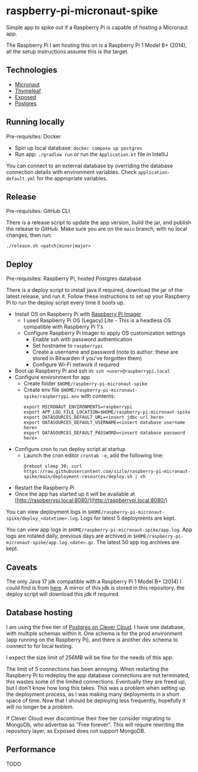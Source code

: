 raspberry-pi-micronaut-spike
==============================

Simple app to spike out if a Raspberry Pi is capable of hosting a Micronaut app.

The Raspberry Pi I am hosting this on is a Raspberry Pi 1 Model B+ (2014), all the setup instructions assume this is the target.

## Technologies
- [Micronaut](https://micronaut.io/)
- [Thymeleaf](https://www.thymeleaf.org/)
- [Exposed](https://github.com/JetBrains/Exposed)
- [Postgres](https://www.postgresql.org/)

## Running locally
Pre-requisites: Docker

- Spin up local database: `docker compose up postgres`
- Run app: `./gradlew run` or run the `Application.kt` file in IntelliJ

You can connect to an external database by overriding the database connection details with environment variables. Check `application-default.yml` for the appropriate variables.

## Release
Pre-requisites: GitHub CLI

There is a release script to update the app version, build the jar, and publish the release to GitHub. Make sure you are on the `main` branch, with no local changes, then run:

`./release.sh <patch|minor|major>`

## Deploy
Pre-requisites: Raspberry Pi, hosted Postgres database

There is a deploy script to install java if required, download the jar of the latest release, and run it. Follow these instructions to set up your Raspberry Pi to run the deploy script every time it boots up.

- Install OS on Raspberry Pi with [Raspberry Pi Imager](https://www.raspberrypi.com/software/)
    - I used Raspberry Pi OS (Legacy) Lite - This is a headless OS compatible with Raspberry Pi 1's
    - Configure Raspberry Pi Imager to apply OS customization settings
        - Enable ssh with password authentication
        - Set hostname to `raspberrypi`
        - Create a username and password (note to author: these are stored in Bitwarden if you've forgotten them)
        - Configure Wi-Fi network if required
- Boot up Raspberry Pi and ssh in: `ssh <user>@raspberrypi.local`
- Configure environment for app
    - Create folder `$HOME/raspberry-pi-micronaut-spike`
    - Create env file `$HOME/raspberry-pi-micronaut-spike/raspberrypi.env` with contents:
      ```
      export MICRONAUT_ENVIRONMENTS=raspberrypi
      export APP_LOG_FILE_LOCATION=$HOME/raspberry-pi-micronaut-spike
      export DATASOURCES_DEFAULT_URL=<insert jdbc url here>
      export DATASOURCES_DEFAULT_USERNAME=<insert database username here>
      export DATASOURCES_DEFAULT_PASSWORD=<insert database password here>
      ```
- Configure cron to run deploy script at startup
    - Launch the cron editor `crontab -e`, add the following line:
      ```
      @reboot sleep 30; curl https://raw.githubusercontent.com/sizlo/raspberry-pi-micronaut-spike/main/deployment-resources/deploy.sh | sh
      ```
- Restart the Raspberry Pi
- Once the app has started up it will be available at [http://raspberrypi.local:8080/](http://raspberrypi.local:8080/)

You can view deployment logs in `$HOME/raspberry-pi-micronaut-spike/deploy_<datetime>.log`. Logs for latest 5 deployments are kept.

You can view app logs in `$HOME/raspberry-pi-micronaut-spike/app.log`. App logs are rotated daily, previous days are archived in `$HOME/raspberry-pi-micronaut-spike/app.log.<date>.gz`. The latest 50 app log archives are kept.

## Caveats
The only Java 17 jdk compatible with a Raspberry Pi 1 Model B+ (2014) I could find is from [here](https://github.com/JsBergbau/OpenJDK-Raspberry-Pi-Zero-W-armv6). A mirror of this jdk is stored in this repository, the deploy script will download this jdk if required.

## Database hosting
I am using the free tier of [Postgres on Clever Cloud](https://www.clever-cloud.com/product/postgresql/). I have one database, with multiple schemas within it. One schema is for the prod environment (app running on the Raspberry Pi), and there is another dev schema to connect to for local testing.

I expect the size limit of 256MB will be fine for the needs of this app.

The limit of 5 connections has been annoying. When restarting the Raspberry Pi to redeploy the app database connections are not terminated, this wastes some of the limited connections. Eventually they are freed up, but I don't know how long this takes. This was a problem when setting up the deployment process, as I was making many deployments in a short space of time. Now that I should be deploying less frequently, hopefully it will no longer be a problem.

If Clever Cloud ever discontinue their free tier consider migrating to MongoDb, who advertise as "Free forever". This will require rewriting the repository layer, as Exposed does not support MongoDB.

## Performance
TODO
